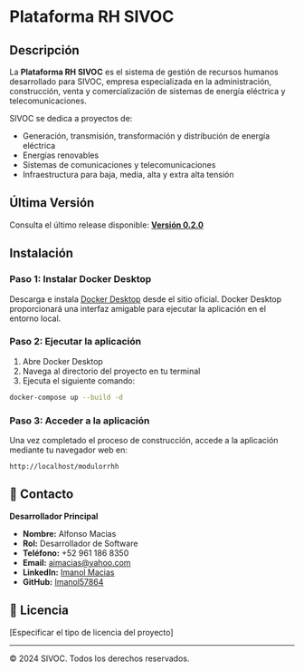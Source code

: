 # Plataforma RH SIVOC

## Descripción

La **Plataforma RH SIVOC** es el sistema de gestión de recursos humanos desarrollado para SIVOC, empresa especializada en la administración, construcción, venta y comercialización de sistemas de energía eléctrica y telecomunicaciones.

SIVOC se dedica a proyectos de:
- Generación, transmisión, transformación y distribución de energía eléctrica
- Energías renovables
- Sistemas de comunicaciones y telecomunicaciones
- Infraestructura para baja, media, alta y extra alta tensión

## Última Versión

Consulta el último release disponible: [**Versión 0.2.0**](https://github.com/Sivoc-admon/Plataforma_RH/releases/tag/0.2.0)

## Instalación

### Paso 1: Instalar Docker Desktop
Descarga e instala [Docker Desktop](https://www.docker.com/products/docker-desktop/) desde el sitio oficial. Docker Desktop proporcionará una interfaz amigable para ejecutar la aplicación en el entorno local.

### Paso 2: Ejecutar la aplicación
1. Abre Docker Desktop
2. Navega al directorio del proyecto en tu terminal
3. Ejecuta el siguiente comando:

```bash
docker-compose up --build -d
```

### Paso 3: Acceder a la aplicación
Una vez completado el proceso de construcción, accede a la aplicación mediante tu navegador web en:

```
http://localhost/modulorrhh
```

## 📧 Contacto

**Desarrollador Principal**
- **Nombre:** Alfonso Macias
- **Rol:** Desarrollador de Software
- **Teléfono:** +52 961 186 8350
- **Email:** [aimacias@yahoo.com](mailto:aimacias@yahoo.com)
- **LinkedIn:** [Imanol Macias](https://www.linkedin.com/in/imanol-macias/)
- **GitHub:** [Imanol57864](https://github.com/Imanol57864)

## 📄 Licencia

[Especificar el tipo de licencia del proyecto]

---

© 2024 SIVOC. Todos los derechos reservados.
